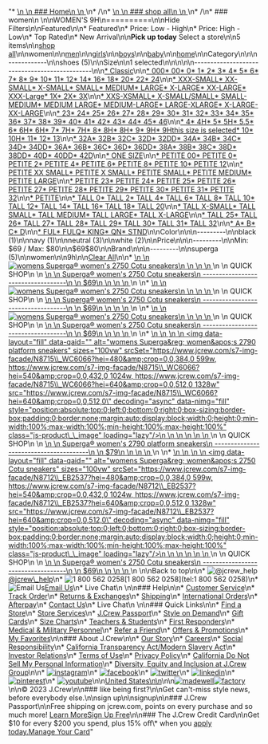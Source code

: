 "*   [\n    \n    ### Home\n    \n    ](/)\n*   /\n*   [\n    \n    ### shop all\n    \n    ](/all)\n*   /\n*   ### women\n    \n\nWOMEN'S 9H\n==========\n\nHide Filters\n\nFeatured\n\n*   Featured\n*   Price: Low - High\n*   Price: High - Low\n*   Top Rated\n*   New Arrival\n\n**Pick up today** Select a store\n\n5 items\n\n[shop all](/all/?crawl=no)\n\nwomen\n\n[men](/all/mens?crawl=no)\n\n[girls](/all/girls?crawl=no)\n\n[boys](/all/boys?crawl=no)\n\n[baby](/all/baby?crawl=no)\n\n[home](/all/home?crawl=no)\n\nCategory\n\n\n------------\n\n[](/all/womens?sub-categories=womens-shopall-shoes&crawl=no&size=9H)shoes (5)\n\nSize\n\n1 selected[](/all/womens?crawl=no)\n\n\n\n\n----------------------------------------------\n\n[*   Classic](/all/womens?crawl=no&fit=Classic&size=9H)\n\n[*   000](/all/womens?crawl=no&size=000,9H)[*   00](/all/womens?crawl=no&size=00,9H)[*   0](/all/womens?crawl=no&size=0,9H)[*   1](/all/womens?crawl=no&size=1,9H)[*   2](/all/womens?crawl=no&size=2,9H)[*   3](/all/womens?crawl=no&size=3,9H)[*   4](/all/womens?crawl=no&size=4,9H)[*   5](/all/womens?crawl=no&size=5,9H)[*   6](/all/womens?crawl=no&size=6,9H)[*   7](/all/womens?crawl=no&size=7,9H)[*   8](/all/womens?crawl=no&size=8,9H)[*   9](/all/womens?crawl=no&size=9,9H)[*   10](/all/womens?crawl=no&size=10,9H)[*   11](/all/womens?crawl=no&size=11,9H)[*   12](/all/womens?crawl=no&size=12,9H)[*   14](/all/womens?crawl=no&size=14,9H)[*   16](/all/womens?crawl=no&size=16,9H)[*   18](/all/womens?crawl=no&size=18,9H)[*   20](/all/womens?crawl=no&size=20,9H)[*   22](/all/womens?crawl=no&size=22,9H)[*   24](/all/womens?crawl=no&size=24,9H)\n\n[*   XXX-SMALL](/all/womens?crawl=no&size=9H,XXX-SMALL)[*   XX-SMALL](/all/womens?crawl=no&size=9H,XX-SMALL)[*   X-SMALL](/all/womens?crawl=no&size=9H,X-SMALL)[*   SMALL](/all/womens?crawl=no&size=9H,SMALL)[*   MEDIUM](/all/womens?crawl=no&size=9H,MEDIUM)[*   LARGE](/all/womens?crawl=no&size=9H,LARGE)[*   X-LARGE](/all/womens?crawl=no&size=9H,X-LARGE)[*   XX-LARGE](/all/womens?crawl=no&size=9H,XX-LARGE)[*   XXX-Large](/all/womens?crawl=no&size=9H,XXXL)[*   1X](/all/womens?crawl=no&size=1X,9H)[*   2X](/all/womens?crawl=no&size=2X,9H)[*   3X](/all/womens?crawl=no&size=3X,9H)\n\n[*   XXS-XSMALL](/all/womens?crawl=no&size=9H,XXS-XSMALL)[*   X-SMALL/SMALL](/all/womens?crawl=no&size=9H,X-SMALL%2FSMALL)[*   SMALL-MEDIUM](/all/womens?crawl=no&size=9H,SMALL-MEDIUM)[*   MEDIUM LARGE](/all/womens?crawl=no&size=9H,MEDIUM%20LARGE)[*   MEDIUM-LARGE](/all/womens?crawl=no&size=9H,MEDIUM-LARGE)[*   LARGE-XLARGE](/all/womens?crawl=no&size=9H,LARGE-XLARGE)[*   X-LARGE-XX-LARGE](/all/womens?crawl=no&size=9H,X-LARGE-XX-LARGE)\n\n[*   23](/all/womens?crawl=no&size=23,9H)[*   24](/all/womens?crawl=no&size=24G,9H)[*   25](/all/womens?crawl=no&size=25,9H)[*   26](/all/womens?crawl=no&size=26,9H)[*   27](/all/womens?crawl=no&size=27,9H)[*   28](/all/womens?crawl=no&size=28,9H)[*   29](/all/womens?crawl=no&size=29,9H)[*   30](/all/womens?crawl=no&size=30,9H)[*   31](/all/womens?crawl=no&size=31,9H)[*   32](/all/womens?crawl=no&size=32,9H)[*   33](/all/womens?crawl=no&size=33,9H)[*   34](/all/womens?crawl=no&size=34,9H)[*   35](/all/womens?crawl=no&size=35,9H)[*   36](/all/womens?crawl=no&size=36,9H)[*   37](/all/womens?crawl=no&size=37,9H)[*   38](/all/womens?crawl=no&size=38,9H)[*   39](/all/womens?crawl=no&size=39,9H)[*   40](/all/womens?crawl=no&size=40,9H)[*   41](/all/womens?crawl=no&size=41,9H)[*   42](/all/womens?crawl=no&size=42,9H)[*   43](/all/womens?crawl=no&size=43,9H)[*   44](/all/womens?crawl=no&size=44,9H)[*   45](/all/womens?crawl=no&size=45,9H)[*   46](/all/womens?crawl=no&size=46,9H)\n\n[*   4](/all/womens?crawl=no&size=4%20MEDIUM,9H)[*   4H](/all/womens?crawl=no&size=4H%20MEDIUM,9H)[*   5](/all/womens?crawl=no&size=5%20MEDIUM,9H)[*   5H](/all/womens?crawl=no&size=5H%20MEDIUM,9H)[*   5.5](/all/womens?crawl=no&size=5.5,9H)[*   6](/all/womens?crawl=no&size=6%20MEDIUM,9H)[*   6H](/all/womens?crawl=no&size=6H,9H)[*   6H](/all/womens?crawl=no&size=6H%20MEDIUM,9H)[*   7](/all/womens?crawl=no&size=7%20MEDIUM,9H)[*   7H](/all/womens?crawl=no&size=7H%20MEDIUM,9H)[*   7H](/all/womens?crawl=no&size=7H,9H)[*   8](/all/womens?crawl=no&size=8%20MEDIUM,9H)[*   8H](/all/womens?crawl=no&size=8H%20MEDIUM,9H)[*   8H](/all/womens?crawl=no&size=8H,9H)[*   9](/all/womens?crawl=no&size=9%20MEDIUM,9H)[*   9H](/all/womens?crawl=no&size=9H,9H%20MEDIUM)[*   9Hthis size is selected](/all/womens?crawl=no)[*   10](/all/womens?crawl=no&size=10%20MEDIUM,9H)[*   10H](/all/womens?crawl=no&size=10H%20MEDIUM,9H)[*   11](/all/womens?crawl=no&size=11%20MEDIUM,9H)[*   12](/all/womens?crawl=no&size=12%20MEDIUM,9H)[*   13](/all/womens?crawl=no&size=13,9H)\n\n[*   32A](/all/womens?crawl=no&size=32A,9H)[*   32B](/all/womens?crawl=no&size=32B,9H)[*   32C](/all/womens?crawl=no&size=32C,9H)[*   32D](/all/womens?crawl=no&size=32D,9H)[*   32DD](/all/womens?crawl=no&size=32DD,9H)[*   34A](/all/womens?crawl=no&size=34A,9H)[*   34B](/all/womens?crawl=no&size=34B,9H)[*   34C](/all/womens?crawl=no&size=34C,9H)[*   34D](/all/womens?crawl=no&size=34D,9H)[*   34DD](/all/womens?crawl=no&size=34DD,9H)[*   36A](/all/womens?crawl=no&size=36A,9H)[*   36B](/all/womens?crawl=no&size=36B,9H)[*   36C](/all/womens?crawl=no&size=36C,9H)[*   36D](/all/womens?crawl=no&size=36D,9H)[*   36DD](/all/womens?crawl=no&size=36DD,9H)[*   38A](/all/womens?crawl=no&size=38A,9H)[*   38B](/all/womens?crawl=no&size=38B,9H)[*   38C](/all/womens?crawl=no&size=38C,9H)[*   38D](/all/womens?crawl=no&size=38D,9H)[*   38DD](/all/womens?crawl=no&size=38DD,9H)[*   40D](/all/womens?crawl=no&size=40D,9H)[*   40DD](/all/womens?crawl=no&size=40DD,9H)[*   42D](/all/womens?crawl=no&size=42D,9H)\n\n[*   ONE SIZE](/all/womens?crawl=no&size=9H,ONE%20SIZE)\n\n[*   PETITE 00](/all/womens?crawl=no&size=9H,PETITE%2000)[*   PETITE 0](/all/womens?crawl=no&size=9H,PETITE%200)[*   PETITE 2](/all/womens?crawl=no&size=9H,PETITE%202)[*   PETITE 4](/all/womens?crawl=no&size=9H,PETITE%204)[*   PETITE 6](/all/womens?crawl=no&size=9H,PETITE%206)[*   PETITE 8](/all/womens?crawl=no&size=9H,PETITE%208)[*   PETITE 10](/all/womens?crawl=no&size=9H,PETITE%2010)[*   PETITE 12](/all/womens?crawl=no&size=9H,PETITE%2012)\n\n[*   PETITE XX SMALL](/all/womens?crawl=no&size=9H,PETITE%20XX%20SMALL)[*   PETITE X SMALL](/all/womens?crawl=no&size=9H,PETITE%20X%20SMALL)[*   PETITE SMALL](/all/womens?crawl=no&size=9H,PETITE%20SMALL)[*   PETITE MEDIUM](/all/womens?crawl=no&size=9H,PETITE%20MEDIUM)[*   PETITE LARGE](/all/womens?crawl=no&size=9H,PETITE%20LARGE)\n\n[*   PETITE 23](/all/womens?crawl=no&size=9H,PETITE%2023)[*   PETITE 24](/all/womens?crawl=no&size=9H,PETITE%2024)[*   PETITE 25](/all/womens?crawl=no&size=9H,PETITE%2025)[*   PETITE 26](/all/womens?crawl=no&size=9H,PETITE%2026)[*   PETITE 27](/all/womens?crawl=no&size=9H,PETITE%2027)[*   PETITE 28](/all/womens?crawl=no&size=9H,PETITE%2028)[*   PETITE 29](/all/womens?crawl=no&size=9H,PETITE%2029)[*   PETITE 30](/all/womens?crawl=no&size=9H,PETITE%2030)[*   PETITE 31](/all/womens?crawl=no&size=9H,PETITE%2031)[*   PETITE 32](/all/womens?crawl=no&size=9H,PETITE%2032)\n\n[*   PETITE](/all/womens?crawl=no&size=9H,PETITE)\n\n[*   TALL 0](/all/womens?crawl=no&size=9H,TALL%20SIZE%200)[*   TALL 2](/all/womens?crawl=no&size=9H,TALL%202)[*   TALL 4](/all/womens?crawl=no&size=9H,TALL%204)[*   TALL 6](/all/womens?crawl=no&size=9H,TALL%206)[*   TALL 8](/all/womens?crawl=no&size=9H,TALL%208)[*   TALL 10](/all/womens?crawl=no&size=9H,TALL%2010)[*   TALL 12](/all/womens?crawl=no&size=9H,TALL%2012)[*   TALL 14](/all/womens?crawl=no&size=9H,TALL%2014)[*   TALL 16](/all/womens?crawl=no&size=9H,TALL%2016)[*   TALL 18](/all/womens?crawl=no&size=9H,TALL%2018)[*   TALL 20](/all/womens?crawl=no&size=9H,TALL%2020)\n\n[*   TALL X-SMALL](/all/womens?crawl=no&size=9H,TALL%20X-SMALL)[*   TALL SMALL](/all/womens?crawl=no&size=9H,TALL%20SMALL)[*   TALL MEDIUM](/all/womens?crawl=no&size=9H,TALL%20MEDIUM)[*   TALL LARGE](/all/womens?crawl=no&size=9H,TALL%20LARGE)[*   TALL X-LARGE](/all/womens?crawl=no&size=9H,TALL%20X-LARGE)\n\n[*   TALL 25](/all/womens?crawl=no&size=9H,TALL%2025)[*   TALL 26](/all/womens?crawl=no&size=9H,TALL%2026)[*   TALL 27](/all/womens?crawl=no&size=9H,TALL%2027)[*   TALL 28](/all/womens?crawl=no&size=9H,TALL%2028)[*   TALL 29](/all/womens?crawl=no&size=9H,TALL%2029)[*   TALL 30](/all/womens?crawl=no&size=9H,TALL%2030)[*   TALL 31](/all/womens?crawl=no&size=9H,TALL%2031)[*   TALL 32](/all/womens?crawl=no&size=9H,TALL%2032)\n\n[*   A](/all/womens?crawl=no&size=9H,A)[*   B](/all/womens?crawl=no&size=9H,B)[*   C](/all/womens?crawl=no&size=9H,C)[*   D](/all/womens?crawl=no&size=9H,D)\n\n[*   FUL](/all/womens?crawl=no&size=9H,FUL)[*   FULQ](/all/womens?crawl=no&size=9H,FULQ)[*   KING](/all/womens?crawl=no&size=9H,KING)[*   QN](/all/womens?crawl=no&size=9H,QN)[*   STND](/all/womens?crawl=no&size=9H,STND)\n\nColor\n\n\n---------\n\n[](/all/womens?crawl=no&l_color=root-black&size=9H)black (1)\n\n[](/all/womens?crawl=no&l_color=root-navy&size=9H)navy (1)\n\n[](/all/womens?crawl=no&l_color=root-neutral&size=9H)neutral (3)\n\n[](/all/womens?crawl=no&l_color=root-white&size=9H)white (2)\n\nPrice\n\n\n---------\n\nMin: $69 / Max: $80\n\n$69$80\n\nBrand\n\n\n---------\n\n[](/all/womens?brand=SUPERGA&crawl=no&size=9H)superga (5)\n\nwomen[](/all/?crawl=no)\n\n9h[](/all/womens?crawl=no)\n\n[Clear All](/all/?crawl=no)\n\n*   [\n    \n    ![womens Superga&reg; women&apos;s 2750 Cotu sneakers](https://www.jcrew.com/s7-img-facade/N8711_WC6066?hei=640&crop=0,0,512,0)\n    \n    \n    \n    ](/p/womens/categories/shoes/sneakers/supergareg-womenaposs-2750-cotu-sneakers/N8711?display=standard&fit=Classic&color_name=white&colorProductCode=N8711)\n    \n    QUICK SHOP\n    \n    [\n    \n    Superga® women's 2750 Cotu sneakers\n    -----------------------------------\n    \n    $69\n    \n    \n    \n    ](/p/womens/categories/shoes/sneakers/supergareg-womenaposs-2750-cotu-sneakers/N8711?display=standard&fit=Classic&color_name=white&colorProductCode=N8711)\n    \n*   [\n    \n    ![womens Superga&reg; women&apos;s 2750 Cotu sneakers](https://www.jcrew.com/s7-img-facade/N8714_BK0001?hei=640&crop=0,0,512,0)\n    \n    \n    \n    ](/p/womens/categories/shoes/sneakers/supergareg-womenaposs-2750-cotu-sneakers/N8714?display=standard&fit=Classic&color_name=black&colorProductCode=N8714)\n    \n    QUICK SHOP\n    \n    [\n    \n    Superga® women's 2750 Cotu sneakers\n    -----------------------------------\n    \n    $69\n    \n    \n    \n    ](/p/womens/categories/shoes/sneakers/supergareg-womenaposs-2750-cotu-sneakers/N8714?display=standard&fit=Classic&color_name=black&colorProductCode=N8714)\n    \n*   [\n    \n    ![womens Superga&reg; women&apos;s 2750 Cotu sneakers](https://www.jcrew.com/s7-img-facade/N8713_BL0004?hei=640&crop=0,0,512,0)\n    \n    \n    \n    ](/p/womens/categories/shoes/sneakers/supergareg-womenaposs-2750-cotu-sneakers/N8713?display=standard&fit=Classic&color_name=navy&colorProductCode=N8713)\n    \n    QUICK SHOP\n    \n    [\n    \n    Superga® women's 2750 Cotu sneakers\n    -----------------------------------\n    \n    $69\n    \n    \n    \n    ](/p/womens/categories/shoes/sneakers/supergareg-womenaposs-2750-cotu-sneakers/N8713?display=standard&fit=Classic&color_name=navy&colorProductCode=N8713)\n    \n*   [\n    \n    ![womens Superga&reg; women&apos;s 2790 platform sneakers](data:image/gif;base64,R0lGODlhAQABAIAAAAAAAP///yH5BAEAAAAALAAAAAABAAEAAAIBRAA7)\n    \n    <img data-layout=\"fill\" data-qaid=\"\" alt=\"womens Superga&amp;reg; women&amp;apos;s 2790 platform sneakers\" sizes=\"100vw\" srcSet=\"https://www.jcrew.com/s7-img-facade/N8715\\_WC6066?hei=480&amp;crop=0,0,384,0 599w, https://www.jcrew.com/s7-img-facade/N8715\\_WC6066?hei=540&amp;crop=0,0,432,0 1024w, https://www.jcrew.com/s7-img-facade/N8715\\_WC6066?hei=640&amp;crop=0,0,512,0 1328w\" src=\"https://www.jcrew.com/s7-img-facade/N8715\\_WC6066?hei=640&amp;crop=0,0,512,0\" decoding=\"async\" data-nimg=\"fill\" style=\"position:absolute;top:0;left:0;bottom:0;right:0;box-sizing:border-box;padding:0;border:none;margin:auto;display:block;width:0;height:0;min-width:100%;max-width:100%;min-height:100%;max-height:100%\" class=\"js-product\\_\\_image\" loading=\"lazy\"/>\n    \n    \n    \n    \n    \n    ](/p/womens/categories/shoes/sneakers/supergareg-womenaposs-2790-platform-sneakers/N8715?display=standard&fit=Classic&color_name=white&colorProductCode=N8715)\n    \n    QUICK SHOP\n    \n    [\n    \n    Superga® women's 2790 platform sneakers\n    ---------------------------------------\n    \n    $79\n    \n    \n    \n    ](/p/womens/categories/shoes/sneakers/supergareg-womenaposs-2790-platform-sneakers/N8715?display=standard&fit=Classic&color_name=white&colorProductCode=N8715)\n    \n*   [\n    \n    ![womens Superga&reg; women&apos;s 2750 Cotu sneakers](data:image/gif;base64,R0lGODlhAQABAIAAAAAAAP///yH5BAEAAAAALAAAAAABAAEAAAIBRAA7)\n    \n    <img data-layout=\"fill\" data-qaid=\"\" alt=\"womens Superga&amp;reg; women&amp;apos;s 2750 Cotu sneakers\" sizes=\"100vw\" srcSet=\"https://www.jcrew.com/s7-img-facade/N8712\\_EB2537?hei=480&amp;crop=0,0,384,0 599w, https://www.jcrew.com/s7-img-facade/N8712\\_EB2537?hei=540&amp;crop=0,0,432,0 1024w, https://www.jcrew.com/s7-img-facade/N8712\\_EB2537?hei=640&amp;crop=0,0,512,0 1328w\" src=\"https://www.jcrew.com/s7-img-facade/N8712\\_EB2537?hei=640&amp;crop=0,0,512,0\" decoding=\"async\" data-nimg=\"fill\" style=\"position:absolute;top:0;left:0;bottom:0;right:0;box-sizing:border-box;padding:0;border:none;margin:auto;display:block;width:0;height:0;min-width:100%;max-width:100%;min-height:100%;max-height:100%\" class=\"js-product\\_\\_image\" loading=\"lazy\"/>\n    \n    \n    \n    \n    \n    ](/p/womens/categories/shoes/sneakers/supergareg-womenaposs-2750-cotu-sneakers/N8712?display=standard&fit=Classic&color_name=cream&colorProductCode=N8712)\n    \n    QUICK SHOP\n    \n    [\n    \n    Superga® women's 2750 Cotu sneakers\n    -----------------------------------\n    \n    $69\n    \n    \n    \n    ](/p/womens/categories/shoes/sneakers/supergareg-womenaposs-2750-cotu-sneakers/N8712?display=standard&fit=Classic&color_name=cream&colorProductCode=N8712)\n    \n\nBack to top\n\n*   ![@jcrew_help](/next-static/images/sidecar-modules/footer/twitter-2.svg)[@jcrew\\_help](https://twitter.com/jcrew_help)\n*   ![1 800 562 0258](/next-static/images/sidecar-modules/footer/phone-2.svg)[1 800 562 0258](tel:1 800 562 0258)\n*   ![Email Us](/next-static/images/sidecar-modules/footer/email.svg)[Email Us](mailto:help@jcrew.com)\n*   Live Chat\n    \n\n### Help\n\n*   [Customer Service](/help/customer-service)\n*   [Track Order](/help/order-status)\n*   [Returns & Exchanges](/help/returns-exchanges)\n*   [Shipping](/help/shipping-handling)\n*   [International Orders](/help/international-orders)\n*   [Afterpay](/afterpay-faq)\n*   [Contact Us](/help/contact-us)\n*   Live Chat\n    \n\n### Quick Links\n\n*   [Find a Store](https://stores.jcrew.com/search)\n*   [Store Services](/s/store-services)\n*   [J.Crew Passport](/s/rewards)\n*   [Style on Demand](/s/style-on-demand)\n*   [Gift Cards](/help/gift-card)\n*   [Size Charts](/r/size-charts)\n*   [Teachers & Students](/s/teacher-student-discount)\n*   [First Responders](/s/military-medical-first-responder-discount)\n*   [Medical & Military Personnel](/s/military-medical-first-responder-discount)\n*   [Refer a Friend](/share)\n*   [Offers & Promotions](/best-deals)\n*   [My Favorites](/favorites)\n\n### About J.Crew\n\n*   [Our Story](/s/aboutus)\n*   [Careers](https://jobs.jcrew.com)\n*   [Social Responsibility](/s/corporate-responsibility)\n*   [California Transparency Act/Modern Slavery Act](/s/CSR-california-transparency-act)\n*   [Investor Relations](https://investors.jcrew.com)\n*   [Terms of Use](/help/terms-of-use)\n*   [Privacy Policy](/help/privacy-policy)\n*   [California Do Not Sell My Personal Information](https://jcrew.clarip.com/dsr/create?brand=jcrew&type=3)\n*   [Diversity, Equity and Inclusion at J.Crew Group](/s/diversity-equity-inclusion)\n\n*   [![instagram](/next-static/images/sidecar-modules/footer/instagram-2.svg)](http://instagram.com/jcrew)\n*   [![facebook](/next-static/images/sidecar-modules/footer/facebook-2.svg)](https://www.facebook.com/jcrew)\n*   [![twitter](/next-static/images/sidecar-modules/footer/twitter-2.svg)](https://twitter.com/jcrew)\n*   [![linkedin](/next-static/images/sidecar-modules/footer/linkedin.svg)](https://www.linkedin.com/company/j-crew)\n*   [![pinterest](/next-static/images/sidecar-modules/footer/pinterest-2.svg)](http://pinterest.com/jcrew/)\n*   [![youtube](/next-static/images/sidecar-modules/footer/youtube-2.svg)](http://www.youtube.com/user/jcrewinsider)\n\n[United States\n\n](/r/context-chooser)\n\n[![madewell](/next-static/images/sidecar-modules/footer/madewell.svg)](https://www.madewell.com)[![factory](/next-static/images/sidecar-modules/navigation/jcrew-factory-logo-black.svg)](https://factory.jcrew.com)\n\n© 2023 J.Crew\n\n### like being first?\n\nGet can't-miss style news, before everybody else.\n\nsign up\n\nsignup\n\n### J.Crew Passport\n\nFree shipping on jcrew.com, points on every purchase and so much more! [Learn More](/s/rewards)[Sign Up Free](/?register=true)\n\n### The J.Crew Credit Card\n\nGet $10 for every $200 you spend, plus 15% off\\* when you [apply today.](/s/credit-card)[Manage Your Card](https://d.comenity.net/jcrew/)"